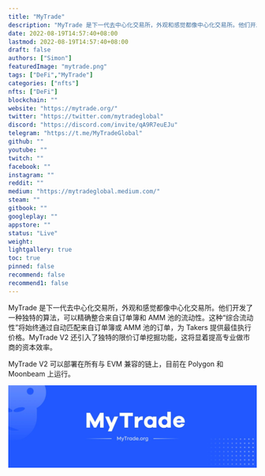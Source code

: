```yaml
---
title: "MyTrade"
description: "MyTrade 是下一代去中心化交易所，外观和感觉都像中心化交易所。他们开发了一种独特的算法，可以精确整合来自订单簿和 AMM 池的流动性。"
date: 2022-08-19T14:57:40+08:00
lastmod: 2022-08-19T14:57:40+08:00
draft: false
authors: ["Simon"]
featuredImage: "mytrade.png"
tags: ["DeFi","MyTrade"]
categories: ["nfts"]
nfts: ["DeFi"]
blockchain: ""
website: "https://mytrade.org/"
twitter: "https://twitter.com/mytradeglobal"
discord: "https://discord.com/invite/qA9R7euEJu"
telegram: "https://t.me/MyTradeGlobal"
github: ""
youtube: ""
twitch: ""
facebook: ""
instagram: ""
reddit: ""
medium: "https://mytradeglobal.medium.com/"
steam: ""
gitbook: ""
googleplay: ""
appstore: ""
status: "Live"
weight: 
lightgallery: true
toc: true
pinned: false
recommend: false
recommend1: false
---
```

MyTrade 是下一代去中心化交易所，外观和感觉都像中心化交易所。他们开发了一种独特的算法，可以精确整合来自订单簿和 AMM 池的流动性。这种“综合流动性”将始终通过自动匹配来自订单簿或 AMM 池的订单，为 Takers 提供最佳执行价格。MyTrade V2 还引入了独特的限价订单挖掘功能，这将显着提高专业做市商的资本效率。

MyTrade V2 可以部署在所有与 EVM 兼容的链上，目前在 Polygon 和 Moonbeam 上运行。

![配图](108360.jpg)